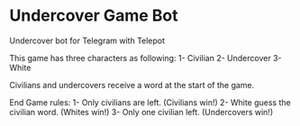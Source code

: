 # Undercover Game Bot
Undercover bot for Telegram with Telepot

This game has three characters as following:
1- Civilian
2- Undercover
3- White

Civilians and undercovers receive a word at the start of the game.

End Game rules:
1- Only civilians are left. (Civilians win!)
2- White guess the civilian word. (Whites win!)
3- Only one civilian left. (Undercovers win!)
